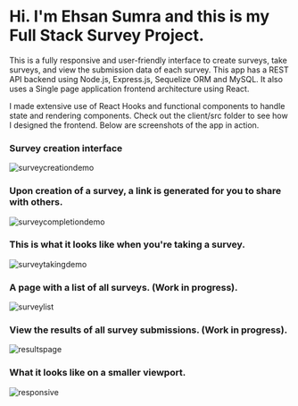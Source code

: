 # Hi. I'm Ehsan Sumra and this is my Full Stack Survey Project.

This is a fully responsive and user-friendly interface to create surveys, take surveys, and view the submission data of each survey.
This app has a REST API backend using Node.js, Express.js, Sequelize ORM and MySQL. It also uses a Single page application frontend architecture using React.

I made extensive use of React Hooks and functional components to handle state and rendering components. Check out the client/src folder to see how I designed the frontend. Below are screenshots of the app in action.

### Survey creation interface
![surveycreationdemo](https://user-images.githubusercontent.com/39845857/184566242-e8506628-10fa-486f-9eef-9deb582ed06a.PNG)


### Upon creation of a survey, a link is generated for you to share with others.
![surveycompletiondemo](https://user-images.githubusercontent.com/39845857/184566286-056ea9c6-7315-4c28-b395-d59e4da40a3f.PNG)


### This is what it looks like when you're taking a survey.
![surveytakingdemo](https://user-images.githubusercontent.com/39845857/184566344-642f32f1-5305-4a08-ae6e-380f37f1022b.PNG)

### A page with a list of all surveys. (Work in progress).
![surveylist](https://user-images.githubusercontent.com/39845857/184566354-c912587f-c7b7-4b0f-8bfe-03ffaaa95cef.PNG)

### View the results of all survey submissions. (Work in progress).
![resultspage](https://user-images.githubusercontent.com/39845857/184566360-0c7d3dc6-577a-4360-b70c-20c2fc07a2a3.PNG)

### What it looks like on a smaller viewport.
![responsive](https://user-images.githubusercontent.com/39845857/184567368-f636f0c5-f9d4-4185-b130-c8c77cfc2bcd.PNG)
